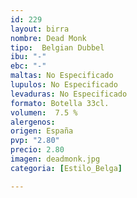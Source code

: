 ```yaml
---
id: 229
layout: birra
nombre: Dead Monk
tipo:  Belgian Dubbel
ibu: "-"
ebc: "-"
maltas: No Especificado
lupulos: No Especificado
levaduras: No Especificado
formato: Botella 33cl.
volumen:  7.5 %
alergenos: 
origen: España
pvp: "2.80"
precio: 2.80
imagen: deadmonk.jpg
categoria: [Estilo_Belga]

---
```

